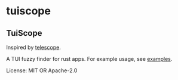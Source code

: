 # tuiscope

## TuiScope

Inspired by [telescope](https://github.com/nvim-telescope/telescope.nvim).

A TUI fuzzy finder for rust apps. For example usage, see [examples](https://github.com/olidacombe/tuiscope/tree/main/examples).

License: MIT OR Apache-2.0
